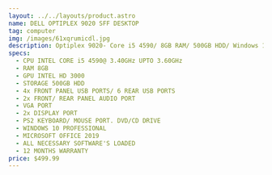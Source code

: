 ```yaml
---
layout: ../../layouts/product.astro
name: DELL OPTIPLEX 9020 SFF DESKTOP
tag: computer
img: /images/61xqrumicdl.jpg
description: Optiplex 9020- Core i5 4590/ 8GB RAM/ 500GB HDD/ Windows 10 Pro
specs:
  - CPU INTEL CORE i5 4590@ 3.40GHz UPTO 3.60GHz
  - RAM 8GB
  - GPU INTEL HD 3000
  - STORAGE 500GB HDD
  - 4x FRONT PANEL USB PORTS/ 6 REAR USB PORTS
  - 2x FRONT/ REAR PANEL AUDIO PORT
  - VGA PORT
  - 2x DISPLAY PORT
  - PS2 KEYBOARD/ MOUSE PORT. DVD/CD DRIVE
  - WINDOWS 10 PROFESSIONAL
  - MICROSOFT OFFICE 2019
  - ALL NECESSARY SOFTWARE'S LOADED
  - 12 MONTHS WARRANTY
price: $499.99
---
```

